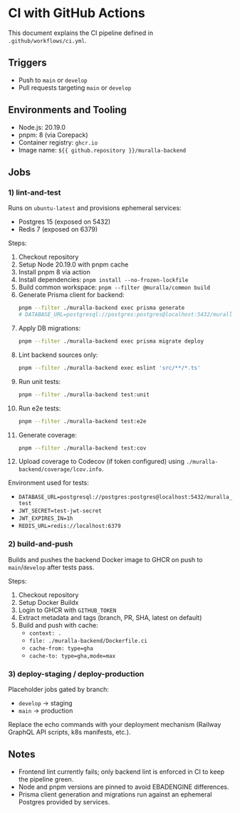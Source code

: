 # CI with GitHub Actions

This document explains the CI pipeline defined in `.github/workflows/ci.yml`.

## Triggers
- Push to `main` or `develop`
- Pull requests targeting `main` or `develop`

## Environments and Tooling
- Node.js: 20.19.0
- pnpm: 8 (via Corepack)
- Container registry: `ghcr.io`
- Image name: `${{ github.repository }}/muralla-backend`

## Jobs

### 1) lint-and-test
Runs on `ubuntu-latest` and provisions ephemeral services:
- Postgres 15 (exposed on 5432)
- Redis 7 (exposed on 6379)

Steps:
1. Checkout repository
2. Setup Node 20.19.0 with pnpm cache
3. Install pnpm 8 via action
4. Install dependencies: `pnpm install --no-frozen-lockfile`
5. Build common workspace: `pnpm --filter @muralla/common build`
6. Generate Prisma client for backend:
   ```sh
   pnpm --filter ./muralla-backend exec prisma generate
   # DATABASE_URL=postgresql://postgres:postgres@localhost:5432/muralla_test
   ```
7. Apply DB migrations:
   ```sh
   pnpm --filter ./muralla-backend exec prisma migrate deploy
   ```
8. Lint backend sources only:
   ```sh
   pnpm --filter ./muralla-backend exec eslint 'src/**/*.ts'
   ```
9. Run unit tests:
   ```sh
   pnpm --filter ./muralla-backend test:unit
   ```
10. Run e2e tests:
    ```sh
    pnpm --filter ./muralla-backend test:e2e
    ```
11. Generate coverage:
    ```sh
    pnpm --filter ./muralla-backend test:cov
    ```
12. Upload coverage to Codecov (if token configured) using `./muralla-backend/coverage/lcov.info`.

Environment used for tests:
- `DATABASE_URL=postgresql://postgres:postgres@localhost:5432/muralla_test`
- `JWT_SECRET=test-jwt-secret`
- `JWT_EXPIRES_IN=1h`
- `REDIS_URL=redis://localhost:6379`

### 2) build-and-push
Builds and pushes the backend Docker image to GHCR on push to `main`/`develop` after tests pass.

Steps:
1. Checkout repository
2. Setup Docker Buildx
3. Login to GHCR with `GITHUB_TOKEN`
4. Extract metadata and tags (branch, PR, SHA, latest on default)
5. Build and push with cache:
   - `context: .`
   - `file: ./muralla-backend/Dockerfile.ci`
   - `cache-from: type=gha`
   - `cache-to: type=gha,mode=max`

### 3) deploy-staging / deploy-production
Placeholder jobs gated by branch:
- `develop` → staging
- `main` → production

Replace the echo commands with your deployment mechanism (Railway GraphQL API scripts, k8s manifests, etc.).

## Notes
- Frontend lint currently fails; only backend lint is enforced in CI to keep the pipeline green.
- Node and pnpm versions are pinned to avoid EBADENGINE differences.
- Prisma client generation and migrations run against an ephemeral Postgres provided by services.
